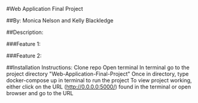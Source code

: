 #Web Application Final Project

##By: Monica Nelson and Kelly Blackledge

##Description:

###Feature 1:

###Feature 2:

##Installation Instructions:
Clone repo
Open terminal
In terminal go to the project directory "Web-Application-Final-Project"
Once in directory, type docker-compose up in terminal to run the project
To view project working, either click on the URL (http://0.0.0.0:5000/) found in the terminal or open browser and go to the URL

